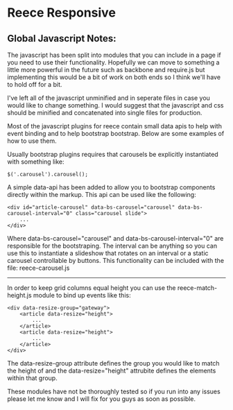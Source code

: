 Reece Responsive
===============

Global Javascript Notes:
------------------------

The javascript has been split into modules that you can include in a page if you need to use their functionality. Hopefully
we can move to something a little more powerful in the future such as backbone and require.js but implementing this would
be a bit of work on both ends so I think we'll have to hold off for a bit.

I've left all of the javascript unminified and in seperate files in case you would like to change something. I would 
suggest that the javascript and css should be minified and concatenated into single files for production.


Most of the javascript plugins for reece contain small data apis to help with event binding and to help bootstrap 
bootstrap. Below are some examples of how to use them. 

Usually bootstrap plugins requires that carousels be explicitly instantiated with something like:

    $('.carousel').carousel();

A simple data-api has been added to allow you to bootstrap components directly within the markup. This api can be used like the following:

    <div id="article-carousel" data-bs-carousel="carousel" data-bs-carousel-interval="0" class="carousel slide">
        ...
    </div>

Where data-bs-carousel="carousel" and data-bs-carousel-interval="0" are responsible for the bootstraping. The interval 
can be anything so you can use this to instantiate a slideshow that rotates on an interval or a static carousel controllable
by buttons. This functionality can be included with the file: reece-carousel.js 

--------

In order to keep grid columns equal height you can use the reece-match-height.js module to bind up events like this:

    <div data-resize-group="gateway">
        <article data-resize="height">
            ...
        </article>
        <article data-resize="height">
            ...
        </article>
    </div>

The data-resize-group attribute defines the group you would like to match the height of and the data-resize="height" attrubite
defines the elements within that group.

These modules have not be thoroughly tested so if you run into any issues please let me know and I will fix for you guys
as soon as possible.


